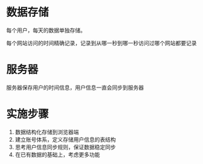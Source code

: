 # 数据存储
每个用户，每天的数据单独存储。

每个网站访问的时间精确记录，记录到从哪一秒到哪一秒访问过哪个网站都要记录
# 服务器
服务器保存用户的时间信息，用户信息一直会同步到服务器
# 实施步骤
1. 数据结构化存储到浏览器端
2. 建立账号体系，定义存储用户信息的表结构
3. 思考用户信息同步规则，保证数据稳定同步
4. 在已有数据的基础上，考虑更多功能
